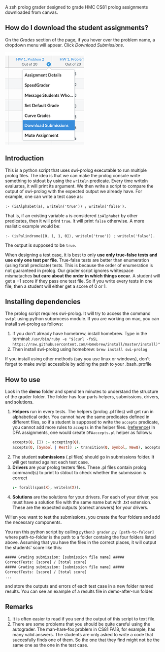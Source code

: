 A zsh prolog grader designed to grade HMC CS81 prolog assignments downloaded from
canvas.

## How do I download the student assignments?

On the *Grades* section of the page, if you hover over the problem name, a dropdown menu will appear.
Click *Download Submissions*.

![Download Submissions](download-submissions.png)

## Introduction

This is a python script that uses swi-prolog executable to run multiple prolog files. The idea is that
we can make the prolog console write something to stdout by using the `writeln` predicate. Every time
writeln evaluates, it will print its argument. We then write a script to compare the output of swi-prolog
with the expected output we already have.
For example, one can write a test case as:

`:- (isAlphabet(a), writeln('true')) ; writeln('false').`

That is, if an existing variable `a` is considered `isAlphabet` by other predicates, then it will print
`true`. It will print `false` otherwise. A more realistic example would be:

`:- (isPalindrome([0, 1, 1, 0]), writeln('true')) ; writeln('false').`

The output is supposed to be `true`.

When designing a test case, it is best to only **use only true-false tests and use only one test per file**.
True-false tests are better than enumeration (using forall predicate) tests. This is because the order of enumeration
is not guaranteed in prolog. 
Our grader script ignores whitespace mismataches **but care about the order in which things occur**.
A student will get a +1 score if they pass one test file. So if you write every tests in one file, then a student
will either get a score of 0 or 1.


## Installing dependencies

The prolog script requires swi-prolog. It will try to access the command `swipl` using python subprocess module.
If you are working on mac, you can install swi-prolog as follows:

1. If you don't already have homebrew, install homebrew. Type in the terminal:
   `/usr/bin/ruby -e "$(curl -fsSL https://raw.githubusercontent.com/Homebrew/install/master/install)"`
2. Then install swi-prolog using homebrew: `brew install swi-prolog`

If you install using other methods (say you use linux or windows), don't forget to make swipl accessible by adding the path
to your .bash_profile

## How to use

Look in the **demo** folder and spend ten minutes to understand the structure of the grader folder.
The folder has four parts helpers, submissions, drivers, and solutions.
1. **Helpers** run in every tests. The helpers (prolog .pl files) will get run in
    alphabetical order. You cannot have the same predicates defined in different
    files, so if a student is supposed to write the `accepts` predicate, you cannot
    add more rules to `accepts` in the helper files. 
    ([reference](http://www.swi-prolog.org/FAQ/Multifile.html))
    In DFA assignments, one would create `DFAaccepts.pl` helper as follows:
    ```prolog
    accepts(Q, []) :- accepting(Q).
    accepts(Q, [Symbol | Rest]) :- transition(Q, Symbol, NewQ), accepts(NewQ, Rest).
    ```
2. The student **submissions** (.pl files) should go in submissions folder. It will get
   tested against each test case.
3. **Drivers** are your prolog testers files. These .pl files contain prolog
    command(s) to print to stdout to check whether the submission is correct
    ```prolog
    :- forall(spam(X), writeln(X)).
    ```
4. **Solutions** are the solutions for your drivers.
   For each of your driver, you must have a solution file with the same name but with .txt
   extension. These are the expected outputs (correct answers) for your drivers.

WHen you want to test the submissions, you create the four folders and add the necessary components.

You run this python script by calling `python3 grader.py [path-to-folder]` where path-to-folder is
the path to a folder containg the four folders listed above. Assuming that you
have the files in the correct places, it will output the students' score like this:

```
##### Grading submission: [submission file name] #####
CorrectTests: [score] / [total score]
##### Grading submission: [submission file name] #####
CorrectTests: [score] / [total score]
...
```

and store the outputs and errors of each test case in a new folder named results.
You can see an example of a results file in demo-after-run folder.

## Remarks
1. It is often easier to read if you send the output of this script to text file.
2. There are some problems that you should be quite careful using the autograder.
   The man-hare-fox problem in CS81 FA18, for example, has many valid answers.
   The students are only asked to write a code that succesfully finds one of them.
   So the one that they find might not be the same one as the one in the test case.
